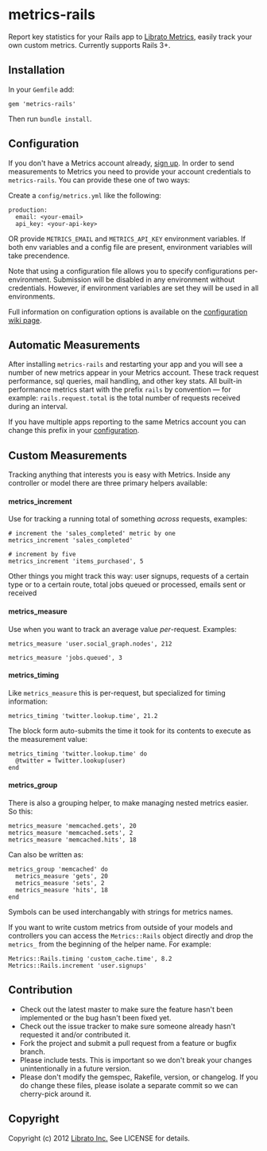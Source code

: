 metrics-rails
=======

Report key statistics for your Rails app to [Librato Metrics](https://metrics.librato.com/), easily track your own custom metrics. Currently supports Rails 3+.

## Installation

In your `Gemfile` add:

    gem 'metrics-rails'
    
Then run `bundle install`.

## Configuration

If you don't have a Metrics account already, [sign up](https://metrics.librato.com/). In order to send measurements to Metrics you need to provide your account credentials to `metrics-rails`. You can provide these one of two ways:

Create a `config/metrics.yml` like the following:

    production:
      email: <your-email>
      api_key: <your-api-key>
      
OR provide `METRICS_EMAIL` and `METRICS_API_KEY` environment variables. If both env variables and a config file are present, environment variables will take precendence.

Note that using a configuration file allows you to specify configurations per-environment. Submission will be disabled in any environment without credentials. However, if environment variables are set they will be used in all environments. 

Full information on configuration options is available on the [configuration wiki page](https://github.com/librato/metrics-rails/wiki/Configuration).

## Automatic Measurements

After installing `metrics-rails` and restarting your app and you will see a number of new metrics appear in your Metrics account. These track request performance, sql queries, mail handling, and other key stats. All built-in performance metrics start with the prefix `rails` by convention &mdash; for example: `rails.request.total` is the total number of requests received during an interval. 

If you have multiple apps reporting to the same Metrics account you can change this prefix in your [configuration](https://github.com/librato/metrics-rails/wiki/Configuration).

## Custom Measurements

Tracking anything that interests you is easy with Metrics. Inside any controller or model there are three primary helpers available:

#### metrics_increment

Use for tracking a running total of something _across_ requests, examples:

    # increment the 'sales_completed' metric by one
    metrics_increment 'sales_completed'
    
    # increment by five
    metrics_increment 'items_purchased', 5
    
Other things you might track this way: user signups, requests of a certain type or to a certain route, total jobs queued or processed, emails sent or received

#### metrics_measure

Use when you want to track an average value _per_-request. Examples:

    metrics_measure 'user.social_graph.nodes', 212

    metrics_measure 'jobs.queued', 3
    

#### metrics_timing

Like `metrics_measure` this is per-request, but specialized for timing information:

    metrics_timing 'twitter.lookup.time', 21.2
	
The block form auto-submits the time it took for its contents to execute as the measurement value:

    metrics_timing 'twitter.lookup.time' do
      @twitter = Twitter.lookup(user)
    end

#### metrics_group

There is also a grouping helper, to make managing nested metrics easier. So this:

    metrics_measure 'memcached.gets', 20
    metrics_measure 'memcached.sets', 2
    metrics_measure 'memcached.hits', 18
    
Can also be written as:

    metrics_group 'memcached' do
      metrics_measure 'gets', 20
      metrics_measure 'sets', 2
      metrics_measure 'hits', 18
    end

Symbols can be used interchangably with strings for metrics names.

If you want to write custom metrics from outside of your models and controllers you can access the `Metrics::Rails` object directly and drop the `metrics_` from the beginning of the helper name. For example:

    Metrics::Rails.timing 'custom_cache.time', 8.2
    Metrics::Rails.increment 'user.signups'

## Contribution

* Check out the latest master to make sure the feature hasn't been implemented or the bug hasn't been fixed yet.
* Check out the issue tracker to make sure someone already hasn't requested it and/or contributed it.
* Fork the project and submit a pull request from a feature or bugfix branch.
* Please include tests. This is important so we don't break your changes unintentionally in a future version.
* Please don't modify the gemspec, Rakefile, version, or changelog. If you do change these files, please isolate a separate commit so we can cherry-pick around it.

## Copyright

Copyright (c) 2012 [Librato Inc.](http://librato.com) See LICENSE for details.
